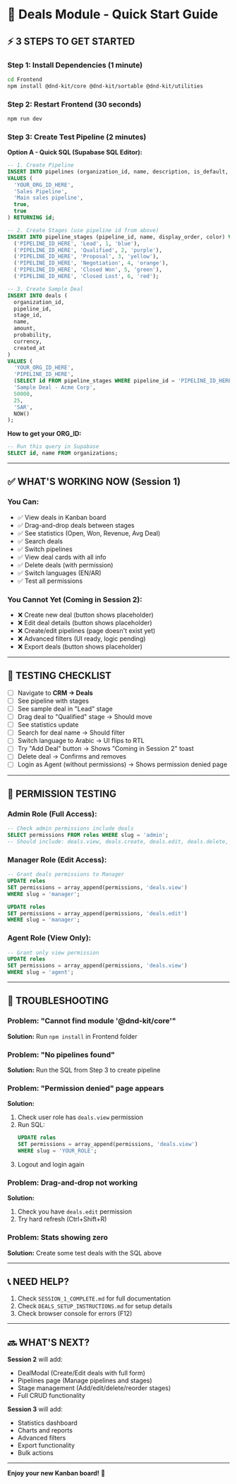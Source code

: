 # 🚀 Deals Module - Quick Start Guide

## ⚡ **3 STEPS TO GET STARTED**

### **Step 1: Install Dependencies** (1 minute)
```bash
cd Frontend
npm install @dnd-kit/core @dnd-kit/sortable @dnd-kit/utilities
```

### **Step 2: Restart Frontend** (30 seconds)
```bash
npm run dev
```

### **Step 3: Create Test Pipeline** (2 minutes)

**Option A - Quick SQL (Supabase SQL Editor):**
```sql
-- 1. Create Pipeline
INSERT INTO pipelines (organization_id, name, description, is_default, is_active)
VALUES (
  'YOUR_ORG_ID_HERE',
  'Sales Pipeline',
  'Main sales pipeline',
  true,
  true
) RETURNING id;

-- 2. Create Stages (use pipeline id from above)
INSERT INTO pipeline_stages (pipeline_id, name, display_order, color) VALUES
  ('PIPELINE_ID_HERE', 'Lead', 1, 'blue'),
  ('PIPELINE_ID_HERE', 'Qualified', 2, 'purple'),
  ('PIPELINE_ID_HERE', 'Proposal', 3, 'yellow'),
  ('PIPELINE_ID_HERE', 'Negotiation', 4, 'orange'),
  ('PIPELINE_ID_HERE', 'Closed Won', 5, 'green'),
  ('PIPELINE_ID_HERE', 'Closed Lost', 6, 'red');

-- 3. Create Sample Deal
INSERT INTO deals (
  organization_id,
  pipeline_id,
  stage_id,
  name,
  amount,
  probability,
  currency,
  created_at
)
VALUES (
  'YOUR_ORG_ID_HERE',
  'PIPELINE_ID_HERE',
  (SELECT id FROM pipeline_stages WHERE pipeline_id = 'PIPELINE_ID_HERE' AND name = 'Lead'),
  'Sample Deal - Acme Corp',
  50000,
  25,
  'SAR',
  NOW()
);
```

**How to get your ORG_ID:**
```sql
-- Run this query in Supabase
SELECT id, name FROM organizations;
```

---

## ✅ **WHAT'S WORKING NOW (Session 1)**

### **You Can:**
- ✅ View deals in Kanban board
- ✅ Drag-and-drop deals between stages
- ✅ See statistics (Open, Won, Revenue, Avg Deal)
- ✅ Search deals
- ✅ Switch pipelines
- ✅ View deal cards with all info
- ✅ Delete deals (with permission)
- ✅ Switch languages (EN/AR)
- ✅ Test all permissions

### **You Cannot Yet (Coming in Session 2):**
- ❌ Create new deal (button shows placeholder)
- ❌ Edit deal details (button shows placeholder)
- ❌ Create/edit pipelines (page doesn't exist yet)
- ❌ Advanced filters (UI ready, logic pending)
- ❌ Export deals (button shows placeholder)

---

## 🎯 **TESTING CHECKLIST**

- [ ] Navigate to **CRM → Deals**
- [ ] See pipeline with stages
- [ ] See sample deal in "Lead" stage
- [ ] Drag deal to "Qualified" stage → Should move
- [ ] See statistics update
- [ ] Search for deal name → Should filter
- [ ] Switch language to Arabic → UI flips to RTL
- [ ] Try "Add Deal" button → Shows "Coming in Session 2" toast
- [ ] Delete deal → Confirms and removes
- [ ] Login as Agent (without permissions) → Shows permission denied page

---

## 🔐 **PERMISSION TESTING**

### **Admin Role (Full Access):**
```sql
-- Check admin permissions include deals
SELECT permissions FROM roles WHERE slug = 'admin';
-- Should include: deals.view, deals.create, deals.edit, deals.delete, deals.export
```

### **Manager Role (Edit Access):**
```sql
-- Grant deals permissions to Manager
UPDATE roles
SET permissions = array_append(permissions, 'deals.view')
WHERE slug = 'manager';

UPDATE roles
SET permissions = array_append(permissions, 'deals.edit')
WHERE slug = 'manager';
```

### **Agent Role (View Only):**
```sql
-- Grant only view permission
UPDATE roles
SET permissions = array_append(permissions, 'deals.view')
WHERE slug = 'agent';
```

---

## 🐛 **TROUBLESHOOTING**

### **Problem: "Cannot find module '@dnd-kit/core'"**
**Solution:** Run `npm install` in Frontend folder

### **Problem: "No pipelines found"**
**Solution:** Run the SQL from Step 3 to create pipeline

### **Problem: "Permission denied" page appears**
**Solution:**
1. Check user role has `deals.view` permission
2. Run SQL:
   ```sql
   UPDATE roles
   SET permissions = array_append(permissions, 'deals.view')
   WHERE slug = 'YOUR_ROLE';
   ```
3. Logout and login again

### **Problem: Drag-and-drop not working**
**Solution:**
1. Check you have `deals.edit` permission
2. Try hard refresh (Ctrl+Shift+R)

### **Problem: Stats showing zero**
**Solution:** Create some test deals with the SQL above

---

## 📞 **NEED HELP?**

1. Check `SESSION_1_COMPLETE.md` for full documentation
2. Check `DEALS_SETUP_INSTRUCTIONS.md` for setup details
3. Check browser console for errors (F12)

---

## 🔜 **WHAT'S NEXT?**

**Session 2** will add:
- DealModal (Create/Edit deals with full form)
- Pipelines page (Manage pipelines and stages)
- Stage management (Add/edit/delete/reorder stages)
- Full CRUD functionality

**Session 3** will add:
- Statistics dashboard
- Charts and reports
- Advanced filters
- Export functionality
- Bulk actions

---

**Enjoy your new Kanban board!** 🎉
